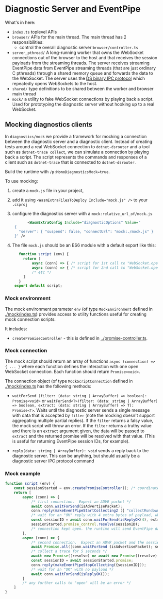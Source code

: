 # Diagnostic Server and EventPipe

What's in here:

- `index.ts` toplevel APIs
- `browser/` APIs for the main thread. The main thread has 2 responsibilities:
  - control the overall diagnostic server `browser/controller.ts`
- `server_pthread/` A long-running worker that owns the WebSocket connections out of the browser to the host and that receives the session payloads from the streaming threads. 
  The server receives streaming EventPipe data from EventPipe streaming threads (that are just ordinary C pthreads) through a shared memory queue and forwards the data to the WebSocket. 
  The server uses the [DS binary IPC protocol](https://github.com/dotnet/diagnostics/blob/main/documentation/design-docs/ipc-protocol.md) which repeatedly opens WebSockets to the host.
- `shared/` type definitions to be shared between the worker and browser main thread
- `mock/` a utility to fake WebSocket connections by playing back a script.  Used for prototyping the diagnostic server without hooking up to a real WebSocket.

## Mocking diagnostics clients

In `diagnostics/mock` we provide a framework for mocking a connection between the diagnostic server and a diagnostic client.
Instead of creating tests around a real WebSocket connection to `dotnet-dsrouter` and a tool such as `dotnet-trace collect`, we
can simulate a connection by playing back a script.  The script represents the commands and responses of a client such as `dotnet-trace` that is connected to `dotnet-dsrouter`.

Build the runtime with `/p:MonoDiagnosticsMock=true`.

To use mocking:

1. create a `mock.js` file in your project,

2. add it using `<WasmExtraFilesToDeploy Include="mock.js" />` to your `.csproj`

3. configure the diagnostics server with a `mock:relative_url_of/mock.js`

   ```xml
          <WasmExtraConfig Include="diagnosticOptions" Value='
    {
      "server": { "suspend": false, "connectUrl": "mock:./mock.js" }
    }' />
   ```

4. The file `mock.js` should be an ES6 module with a default export like this:

   ```js
      function script (env) {
        return [
            async (conn) => { /* script for 1st call to "WebSocket.open" */ },
            async (conn) => { /* script for 2nd call to "WebSocket.open" */ },
            /* etc */
        ]
      }
    export default script;
   ```

### Mock environment

The mock environment parameter `env` (of type `MockEnvironment` defined in [./mock/index.ts](./mock/index.ts)) provides
access to utility functions useful for creating mock connection scripts.

It includes:

- `createPromiseController` - this is defined in [../promise-controller.ts](../promise-controller.ts).

### Mock connection

The mock script should return an array of functions `async (connection) => { ... }` where each function defines the interaction with one open WebSocket connection. Each function should return `Promise<void>`.

The connection object (of type `MockScriptConnection` defined in [./mock/index.ts](./mock/index.ts) has the following methods:

- `waitForSend (filter: (data: string | ArrayBuffer) => boolean): Promise<void>` or `waitForSend<T>(filter: (data: string | ArrayBuffer) => boolean, extract: (data: string | ArrayBuffer) => T): Promise<T>`.  Waits until the diagnostic server sends a single message with data that is accepted by `filter` (note the mocking doesn't support aggregating multiple partial replies).  If the `filter` returns a falsy value, the mock script will throw an error.  If the `filter` returns a truthy value and there is an `extract` argument given, the data will be passed to `extract` and the returned promise will be resolved with that value.  (This is useful for returning EventPipe session IDs, for example).

- `reply(data: string | ArrayBuffer): void` sends a reply back to the diagnostic server.  This can be anything, but should usually be a diagnostic server IPC protocol command

### Mock example

```js
function script (env) {
    const sessionStarted = env.createPromiseController(); /* coordinate between the connections */
    return [
        async (conn) => {
            /* first connection.  Expect an ADVR packet */
            await conn.waitForSend(isAdvertisePacket);
            conn.reply(makeEventPipeStartCollecting2 ({ "collectRundownEvents": "true", "providers": "WasmHello::5:EventCounterIntervalSec=1" }));
            /* wait for an "OK" reply with 4 extra bytes of payload, which is the sessionID */
            const sessionID = await conn.waitForSend(isReplyOK(4), extractSessionID);
            sessionStarted.promise_control.resolve(sessionID);
            /* connection kept open. the runtime will send EventPipe data here */
        },
        async (conn) => {
            /* second connection.  Expect an ADVR packet and the sessionStarted sessionID */
            await Promise.all([conn.waitForSend (isAdvertisePacket); sessionStarted.promise]);
            /* collect a trace for 5 seconds */
            await new Promise((resolve) => await new Promise((resolve) => { setTimeout(resolve, 1000); });
            const sessionID = await sessionStarted.promise;
            conn.reply(makeEventPipeStopCollecting({sessionID}));
            /* wait for an "OK" with no payload */
            await conn.waitForSend(isReplyOK());
        }
        /* any further calls to "open" will be an error */
    ]
}
```
